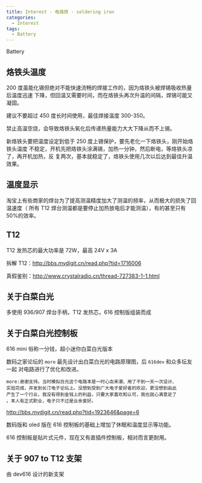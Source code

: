 ```yaml
---
title: Interest - 电烙铁 - soldering iron
categories:
  - Interest
tags:
  - Battery
---
```


Battery

<!--more-->

## 烙铁头温度

200 度虽能化锡但绝对不能快速流畅的焊接工作的，因为烙铁头被焊锡吸收热量后温度迅速
下降，但回温又需要时间，而在烙铁头再次升温的间隔，焊锡可能又凝固。

建议不要超过 450 度长时间使用，最佳焊接温度 300-350。

禁止高温空烧，会导致烙铁头氧化后传递热量能力大大下降从而不上锡。

新烙铁头要把温度设定到低于 250 度上锡保护，要先老化一下烙铁头，刚开始烙铁头温度
不稳定，开机先把烙铁头涂满锡，加热一分钟，然后断电，等烙铁头凉了，再开机加热，反
复两次，基本就稳定了，烙铁头使用几次以后达到最佳升温效果。

## 温度显示

淘宝上有些商家的焊台为了提高测温精度加大了测温的频率，从而极大的损失了回温速度（
所有 T12 焊台测温都是要停止加热放电后才能测温），有的甚至只有50%的效率。

## T12

T12 发热芯的最大功率是 72W，最高 24V x 3A

拆解 T12：http://bbs.mydigit.cn/read.php?tid=1716006

真假鉴别：http://www.crystalradio.cn/thread-727383-1-1.html

## 关于白菜白光

多使用 936/907 焊台手柄，T12 发热芯，616 控制版组装而成

## 关于白菜白光控制板

616 mini 俗称一分钱，超小迷你白菜白光版本

数码之家论坛的 `more` 最先设计出白菜白光的电路原理图，后 `616dev` 和众多坛友一起
对电路进行了优化和改进。

    more:谢谢支持。当时模拟白光这个电路本是一时心血来潮，用了不到一天一次设计、
    实验完成，并发到长汀电子论坛上。没想到受到广大电子爱好者的欢迎，更没想到由此
    产生了一个行业，我没有得到金钱上的利益，只要大家喜欢和认可，我也就心满意足了
    。本人有正式职业，电子只不过是业余爱好。 

http://bbs.mydigit.cn/read.php?tid=1923646&page=6

数码版和 oled 版在 616 控制板的基础上增加了休眠和温度显示等功能。

616 控制板是贴片式元件，现在又有直插件控制板，相对而言更耐用。

## 关于 907 to T12 支架

由 dev616 设计的新支架
